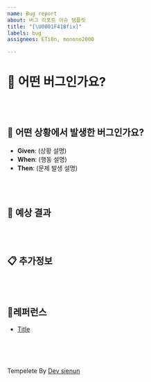 ```yaml
---
name: Bug report
about: 버그 리포트 이슈 템플릿
title: "[\U0001F41Bfix]"
labels: bug
assignees: ETi0n, monono2000

---
```


# 🐞 어떤 버그인가요?

<!--- 어떤 버그인지 간결하게 설명해주세요 -->

<br/>
<br/>

## 📝 어떤 상황에서 발생한 버그인가요?

<!--- (가능하면) Given-When-Then 형식으로 서술해주세요 -->

- **Given**: (상황 설명)
- **When**: (행동 설명)
- **Then**: (문제 발생 설명)

<br/>
<br/>

## 🎯 예상 결과

<!--- 예상했던 정상적인 결과가 어떤 것이었는지 설명해주세요 -->

<br/>
<br/>

## 📋 추가정보

<!--- 추가적인 로그, 스크린샷, 또는 관련 정보가 있다면 첨부해주세요. -->

<br/>
<br/>

## 📍레퍼런스

- [Title](https://...)





<br/>
<br/>
<br/>

Tempelete By [Dev sienun](https://mynamesieun.github.io/git/GitHub-Issue-%EC%82%AC%EC%9A%A9%ED%95%98%EC%97%AC-%ED%98%91%EC%97%85%ED%95%98%EA%B8%B0/)
